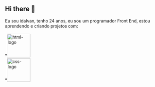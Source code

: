 ## Hi there 👋
Eu sou idalvan, tenho 24 anos, eu sou um programador Front End, estou aprendendo e criando projetos com:
<br>
<br>
°<img src="https://img.shields.io/badge/HTML5-E34F26?style=for-the-badge&logo=html5&logoColor=white" alt="html-logo" width="77px"/>
<br>
°<img src="https://img.shields.io/badge/CSS3-1572B6?style=for-the-badge&logo=css3&logoColor=white" alt="css-logo" width="77" heigth="28px"/>
